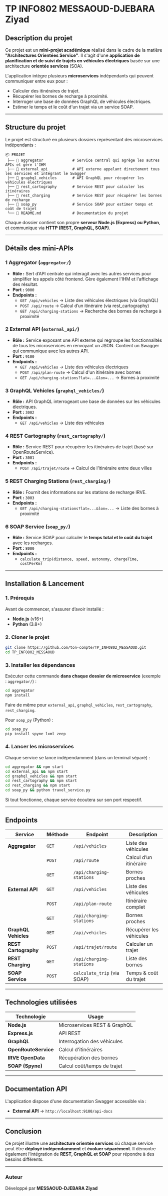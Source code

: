 #  TP INFO802 MESSAOUD-DJEBARA Ziyad

##  Description du projet

Ce projet est un **mini-projet académique** réalisé dans le cadre de la matière **"Architectures Orientées Service"**. Il s'agit d'une **application de planification et de suivi de trajets en véhicules électriques** basée sur une architecture **orientée services** (SOA).

L'application intègre plusieurs **microservices** indépendants qui peuvent communiquer entre eux pour :
- Calculer des itinéraires de trajet.
- Récupérer les bornes de recharge à proximité.
- Interroger une base de données GraphQL de véhicules électriques.
- Estimer le temps et le coût d'un trajet via un service SOAP.

---

##  Structure du projet

Le projet est structuré en plusieurs dossiers représentant des microservices indépendants :

```
📦 PROJET
 ├── 📂 aggregator             # Service central qui agrège les autres APIs et gère l'IHM
 ├── 📂 external_api           # API externe appelant directement tous les services et intégrant le Swagger
 ├── 📂 graphql_vehicles       # API GraphQL pour récupérer les véhicules électriques
 ├── 📂 rest_cartography       # Service REST pour calculer les itinéraires
 ├── 📂 rest_charging          # Service REST pour récupérer les bornes de recharge
 ├── 📂 soap_py                # Service SOAP pour estimer temps et coût de trajet
 └── 📜 README.md              # Documentation du projet
```

Chaque dossier contient son propre **serveur Node.js (Express) ou Python**, et communique via **HTTP (REST, GraphQL, SOAP)**.

---

## Détails des mini-APIs

### 1️ **Aggregator** (`aggregator/`)
- **Rôle :** Sert d’API centrale qui interagit avec les autres services pour simplifier les appels côté frontend. Gère également  l'IHM et l'affichage des résultat.
- **Port :** `9000`
- **Endpoints :**
  - `GET /api/vehicles` → Liste des véhicules électriques (via GraphQL)
  - `POST /api/route` → Calcul d’un itinéraire (via rest_cartography)
  - `GET /api/charging-stations` → Recherche des bornes de recharge à proximité

### 2️ **External API** (`external_api/`)
- **Rôle :** Service exposant une API externe qui regroupe les fonctionnalités de tous les microservices en renvoyant un JSON. Contient un Swagger qui communique avec les autres API.
- **Port :** `9100`
- **Endpoints :**
  - `GET /api/vehicles` → Liste des véhicules électriques
  - `POST /api/plan-route` → Calcul d'un itinéraire avec bornes
  - `GET /api/charging-stations?lat=...&lon=...` → Bornes à proximité

### 3️ **GraphQL Vehicles** (`graphql_vehicles/`)
- **Rôle :** API GraphQL interrogeant une base de données sur les véhicules électriques.
- **Port :** `3002`
- **Endpoints :**
  - `GET /api/vehicles` → Liste des véhicules

### 4️ **REST Cartography** (`rest_cartography/`)
- **Rôle :** Service REST pour récupérer les itinéraires de trajet (basé sur OpenRouteService).
- **Port :** `3001`
- **Endpoints :**
  - `POST /api/trajet/route` → Calcul de l’itinéraire entre deux villes

### 5️ **REST Charging Stations** (`rest_charging/`)
- **Rôle :** Fournit des informations sur les stations de recharge IRVE.
- **Port :** `3003`
- **Endpoints :**
  - `GET /api/charging-stations?lat=...&lon=...` → Liste des bornes à proximité

### 6️ **SOAP Service** (`soap_py/`)
- **Rôle :** Service SOAP pour calculer le **temps total et le coût du trajet** avec les recharges.
- **Port :** `8000`
- **Endpoints :**
  - `calculate_trip(distance, speed, autonomy, chargeTime, costPerKm)`

---

## Installation & Lancement

###  1. Prérequis
Avant de commencer, s'assurer d’avoir installé :
- **Node.js** (v16+)
- **Python** (3.8+)

###  2. Cloner le projet

```bash
git clone https://github.com/ton-compte/TP_INFO802_MESSAOUD.git
cd TP_INFO802_MESSAOUD
```

###  3. Installer les dépendances

Exécuter cette commande **dans chaque dossier de microservice** (exemple : `aggregator/`) :

```bash
cd aggregator
npm install
```

Faire de même pour `external_api`, `graphql_vehicles`, `rest_cartography`, `rest_charging`.

Pour `soap_py` (Python) :

```bash
cd soap_py
pip install spyne lxml zeep
```

###  4. Lancer les microservices

Chaque service se lance indépendamment (dans un terminal séparé) :

```bash
cd aggregator && npm start
cd external_api && npm start
cd graphql_vehicles && npm start
cd rest_cartography && npm start
cd rest_charging && npm start
cd soap_py && python travel_service.py
```

Si tout fonctionne, chaque service écoutera sur son port respectif.

---

##  Endpoints

| Service               | Méthode  | Endpoint                         | Description |
|-----------------------|---------|---------------------------------|-------------|
| **Aggregator**        | `GET`   | `/api/vehicles`                 | Liste des véhicules |
|                       | `POST`  | `/api/route`                    | Calcul d’un itinéraire |
|                       | `GET`   | `/api/charging-stations`        | Bornes proches |
| **External API**      | `GET`   | `/api/vehicles`                 | Liste des véhicules |
|                       | `POST`  | `/api/plan-route`               | Itinéraire complet |
|                       | `GET`   | `/api/charging-stations`        | Bornes proches |
| **GraphQL Vehicles**  | `GET`   | `/api/vehicles`                 | Récupérer les véhicules |
| **REST Cartography**  | `POST`  | `/api/trajet/route`             | Calculer un trajet |
| **REST Charging**     | `GET`   | `/api/charging-stations`        | Liste des bornes |
| **SOAP Service**      | `POST`  | `calculate_trip` (via SOAP)     | Temps & coût du trajet |

---

## Technologies utilisées

| Technologie | Usage |
|-------------|----------------|
| **Node.js** | Microservices REST & GraphQL |
| **Express.js** | API REST |
| **GraphQL** | Interrogation des véhicules |
| **OpenRouteService** | Calcul d'itinéraires |
| **IRVE OpenData** | Récupération des bornes |
| **SOAP (Spyne)** | Calcul coût/temps de trajet |

---

## Documentation API

L'application dispose d'une documentation Swagger accessible via :

- **External API** → `http://localhost:9100/api-docs`

---

## Conclusion

Ce projet illustre une **architecture orientée services** où chaque service peut être **déployé indépendamment** et **évoluer séparément**. Il démontre également l’intégration de **REST, GraphQL et SOAP** pour répondre à des besoins différents.

---

### Auteur

Développé par **MESSAOUD-DJEBARA Ziyad**  
